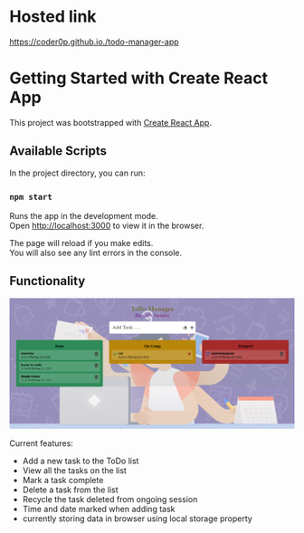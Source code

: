 # Hosted link
https://coder0p.github.io./todo-manager-app

# Getting Started with Create React App

This project was bootstrapped with [Create React App](https://github.com/facebook/create-react-app).

## Available Scripts

In the project directory, you can run:

### `npm start`

Runs the app in the development mode.\
Open [http://localhost:3000](http://localhost:3000) to view it in the browser.

The page will reload if you make edits.\
You will also see any lint errors in the console.

## Functionality

![](Screenshot.png)

Current features:

- Add a new task to the ToDo list
- View all the tasks on the list
- Mark a task complete
- Delete a task from the list
- Recycle the task deleted from ongoing session
- Time and date marked when adding task
- currently storing data in browser using  local storage property
